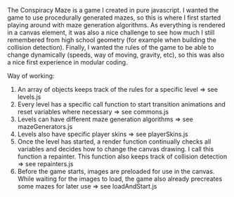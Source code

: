 The Conspiracy Maze is a game I created in pure javascript.
I wanted the game to use procedurally generated mazes, so this is where I first started playing around with maze generation algorithms. As everything is rendered in a canvas element, it was also a nice challenge to see how much I still remembered from high school geometry (for example when building the collision detection). Finally, I wanted the rules of the game to be able to change dynamically (speeds, way of moving, gravity, etc), so this was also a nice first experience in modular coding.

Way of working:
1) An array of objects keeps track of the rules for a specific level => see levels.js
2) Every level has a specific call function to start transition animations and reset variables where necessary => see commons.js
3) Levels can have different maze generation algorithms => see mazeGenerators.js
4) Levels also have specific player skins => see playerSkins.js
5) Once the level has started, a render function continually checks all variables and decides how to change the canvas drawing. I call this function a repainter. This function also keeps track of collision detection => see repainters.js
6) Before the game starts, images are preloaded for use in the canvas. While waiting for the images to load, the game also already precreates some mazes for later use => see loadAndStart.js

